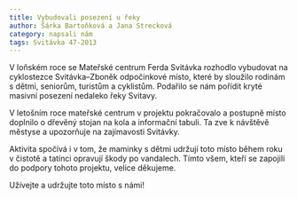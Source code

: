 ```yaml
---
title: Vybudovali posezení u řeky
author: Šárka Bartoňková a Jana Strecková
category: napsali nám
tags: Svitávka 47-2013
---
```


V loňském roce se Mateřské centrum Ferda Svitávka rozhodlo vybudovat na cyklostezce Svitávka–Zboněk odpočinkové místo, které by sloužilo rodinám s dětmi, seniorům, turistům a cyklistům. Podařilo se nám pořídit kryté masivní posezení nedaleko řeky Svitavy.

V letošním roce mateřské centrum v projektu pokračovalo a postupně místo doplnilo o dřevěný stojan na kola a informační tabuli. Ta zve k návštěvě městyse a upozorňuje na zajímavosti Svitávky.

Aktivita spočívá i v tom, že maminky s dětmi udržují toto místo během roku v čistotě a tatínci opravují škody po vandalech. Tímto všem, kteří se zapojili do podpory tohoto projektu, velice děkujeme.

Užívejte a udržujte toto místo s námi!